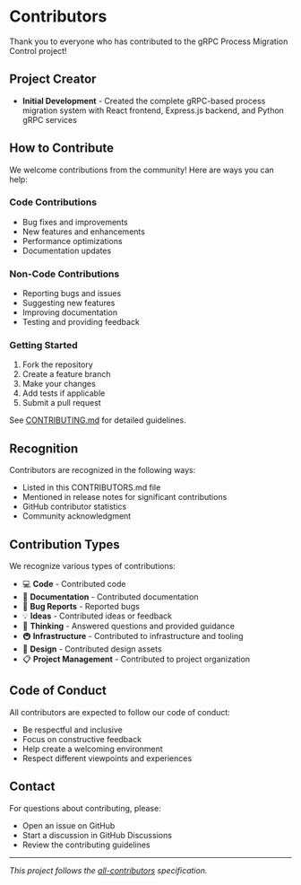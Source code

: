 # Contributors

Thank you to everyone who has contributed to the gRPC Process Migration Control project!

## Project Creator

- **Initial Development** - Created the complete gRPC-based process migration system with React frontend, Express.js backend, and Python gRPC services

## How to Contribute

We welcome contributions from the community! Here are ways you can help:

### Code Contributions
- Bug fixes and improvements
- New features and enhancements
- Performance optimizations
- Documentation updates

### Non-Code Contributions
- Reporting bugs and issues
- Suggesting new features
- Improving documentation
- Testing and providing feedback

### Getting Started
1. Fork the repository
2. Create a feature branch
3. Make your changes
4. Add tests if applicable
5. Submit a pull request

See [CONTRIBUTING.md](CONTRIBUTING.md) for detailed guidelines.

## Recognition

Contributors are recognized in the following ways:
- Listed in this CONTRIBUTORS.md file
- Mentioned in release notes for significant contributions
- GitHub contributor statistics
- Community acknowledgment

## Contribution Types

We recognize various types of contributions:

- 💻 **Code** - Contributed code
- 📖 **Documentation** - Contributed documentation
- 🐛 **Bug Reports** - Reported bugs
- 💡 **Ideas** - Contributed ideas or feedback
- 🤔 **Thinking** - Answered questions and provided guidance
- 🚇 **Infrastructure** - Contributed to infrastructure and tooling
- 🎨 **Design** - Contributed design assets
- 📋 **Project Management** - Contributed to project organization

## Code of Conduct

All contributors are expected to follow our code of conduct:
- Be respectful and inclusive
- Focus on constructive feedback
- Help create a welcoming environment
- Respect different viewpoints and experiences

## Contact

For questions about contributing, please:
- Open an issue on GitHub
- Start a discussion in GitHub Discussions
- Review the contributing guidelines

---

*This project follows the [all-contributors](https://github.com/all-contributors/all-contributors) specification.*
